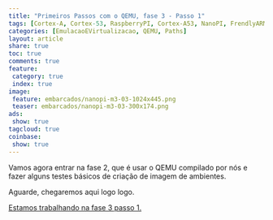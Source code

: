 ```yaml
---
title: "Primeiros Passos com o QEMU, fase 3 - Passo 1" 
tags: [Cortex-A, Cortex-53, RaspberryPI, Cortex-A53, NanoPI, FrendlyARM, ARM, Intel, TBB,  Emulação, Virtualização, KVM, QEMU, VMware, VirtualBox, VBox, Hiper-V, Xen, GNU ARM Eclipse, Eclipse, Windows, RTOS, uOS, imagens, path]
categories: [EmulacaoEVirtualizacao, QEMU, Paths]
layout: article
share: true
toc: true
comments: true
feature:
 category: true
 index: true
image:
 feature: embarcados/nanopi-m3-03-1024x445.png
 teaser: embarcados/nanopi-m3-03-300x174.png
ads: 
 show: true
tagcloud: true
coinbase:
 show: true
---
```


Vamos agora entrar na fase 2, que é usar o QEMU compilado por nós e fazer alguns testes básicos de criação de imagem de ambientes.

<!--more-->



Aguarde, chegaremos aqui logo logo.



[Estamos trabalhando na fase 3 passo 1.](http://carlosdelfino.eti.br/emulacaoevirtualizacao/qemu/compilando/Primeiros_Passos_com_o_QEMU-fase-3-parte-1)
